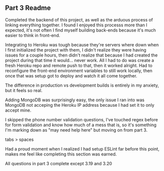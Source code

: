 ## Part 3 Readme

Completed the backend of this project, as well as the arduous process of linking everything together. I found I enjoyed this processs more than I expected, it's not often I find myself building back-ends because it's much easier to think in front-end.

Integrating to Heroku was tough because they're servers where down when I first initialized the project with them, I didn't realize they were having issues for a couple hours, then didn't realize that because I had created the project during that time it would... never work. All I had to do was create a fresh Heroku repo and remote push to that, then it worked alright. Had to reconfigure the front-end environment variables to still work locally, then once that was setup got to deploy and watch it all come together.

The difference in production vs development builds is entirely in my anxiety, but it feels so real.

Adding MongoDB was surprisingly easy, the only issue I ran into was MongoDB not acceping the Heroku IP address because I had set it to only accept mine.

I skipped the phone number validation questions, I've touched regex before for form validation and know how much of a mess that is, so it's something I'm marking down as "may need help here" but moving on from part 3.

tabs > spaces

Had a proud moment when I realized I had setup ESLint far before this point, makes me feel like completing this section was earned.

All questions in part 3 complete except 3.19 and 3.20
